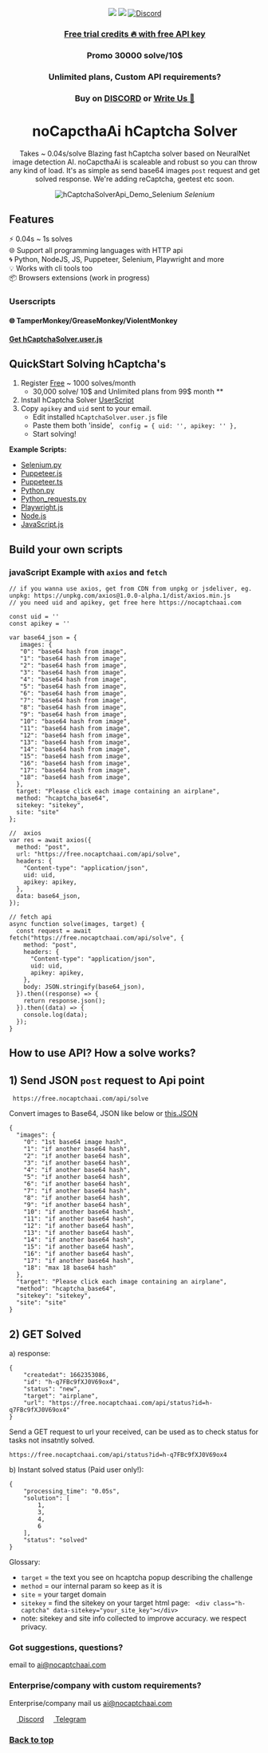 <div align="center" padding="0" margin="0">
<p align="center" position="inline" padding="0" margin="0">
<a href="https://t.me/noCaptchaAi" target="_blank"><img src="https://img.shields.io/badge/Telegram-2CA5E0?style=for-the-badge&logo=telegram&logoColor=white"></a>
<a href="https://discord.gg/E7FfzhZqzA" target="_blank"><img src="https://img.shields.io/badge/Discord-7289DA?style=for-the-badge&logo=discord&logoColor=white"></a>
<a href="https://discord.gg/E7FfzhZqzA"><img alt="Discord" src="https://img.shields.io/discord/994856206525018112"></a>
</p>

<h3><a href="https://nocaptchaai.com/register">Free trial credits 🔥 with free API key</a> </h3>
<h3> Promo 30000 solve/10$</h3>
<h3>Unlimited plans, Custom API requirements?</h3>
<h3>Buy on <a href="https://discord.gg/E7FfzhZqzA">DISCORD</a> or <a href="mailto:ai@nocaptchaai.com">Write Us 📧<a/></h3>

# noCapcthaAi hCaptcha Solver

<p>Takes ~ 0.04s/solve Blazing fast hCaptcha solver based on NeuralNet image detection AI. noCapcthaAi is scaleable and robust so you can throw any kind of load. It's as simple as send base64 images <code>post</code> request and get solved response. We're adding reCaptcha, geetest etc soon.
</p>

![hCaptchaSolverApi_Demo_Selenium](https://user-images.githubusercontent.com/4178343/180646819-324163a8-0c4c-4571-b01c-2f98ab8a1127.gif)
<i>Selenium</i>

</div>

## Features

⚡ 0.04s ~ 1s solves \
🌐 Support all programming languages with HTTP api \
🌀 Python, NodeJS, JS, Puppeteer, Selenium, Playwright and more \
💡 Works with cli tools too \
📦️ Browsers extensions (work in progress)

### Userscripts

#### 🌐 TamperMonkey/GreaseMonkey/ViolentMonkey

**[Get hCaptchaSolver.user.js](https://github.com/noCaptchaAi/hCaptchaSolver.user.js)**

## QuickStart Solving hCaptcha's

1. Register [Free](https://nocaptchaai.com/register) ~ 1000 solves/month
   - 30,000 solve/ 10$ and Unlimited plans from 99$ month \*\*
2. Install hCaptcha Solver [UserScript](https://github.com/noCaptchaAi/hCaptchaSolver.user.js)
3. Copy `apikey` and `uid` sent to your email.
   - Edit installed `hCaptchaSolver.user.js` file
   - Paste them both 'inside',  ` config = { uid: '', apikey: '' },`
   - Start solving!

**Example Scripts:**

- [Selenium.py](usage_examples/example-selenium.py)
- [Puppeteer.js](usage_examples/puppeteer.js)
- [Puppeteer.ts](usage_examples/puppeteer.ts)
- [Python.py](usage_examples/example2.py)
- [Python_requests.py](usage_examples/python_requests.py)
- [Playwright.js](usage_examples/playwright.js)
- [Node.js](usage_examples/node.js)
- [JavaScript.js](usage_examples/javascript.js)

## Build your own scripts

### javaScript Example with `axios` and `fetch`

```
// if you wanna use axios, get from CDN from unpkg or jsdeliver, eg. unpkg: https://unpkg.com/axios@1.0.0-alpha.1/dist/axios.min.js
// you need uid and apikey, get free here https://nocaptchaai.com

const uid = ''
const apikey = ''

var base64_json = {
   images: {
   "0": "base64 hash from image",
   "1": "base64 hash from image",
   "2": "base64 hash from image",
   "3": "base64 hash from image",
   "4": "base64 hash from image",
   "5": "base64 hash from image",
   "6": "base64 hash from image",
   "7": "base64 hash from image",
   "8": "base64 hash from image",
   "9": "base64 hash from image",
   "10": "base64 hash from image",
   "11": "base64 hash from image",
   "12": "base64 hash from image",
   "13": "base64 hash from image",
   "14": "base64 hash from image",
   "15": "base64 hash from image",
   "16": "base64 hash from image",
   "17": "base64 hash from image",
   "18": "base64 hash from image",
  },
  target: "Please click each image containing an airplane",
  method: "hcaptcha_base64",
  sitekey: "sitekey",
  site: "site"
};

//  axios
var res = await axios({
  method: "post",
  url: "https://free.nocaptchaai.com/api/solve",
  headers: {
    "Content-type": "application/json",
    uid: uid,
    apikey: apikey,
  },
  data: base64_json,
});

// fetch api
async function solve(images, target) {
  const request = await fetch("https://free.nocaptchaai.com/api/solve", {
    method: "post",
    headers: {
      "Content-type": "application/json",
      uid: uid,
      apikey: apikey,
    },
    body: JSON.stringify(base64_json),
  }).then((response) => {
    return response.json();
  }).then((data) => {
    console.log(data);
  });
}
```

## How to use API? How a solve works?

## 1) Send JSON `post` request to Api point

```
 https://free.nocaptchaai.com/api/solve
```

Convert images to Base64, JSON like below or [this.JSON](https://raw.githubusercontent.com/shimuldn/hCaptchaSolverApi/main/usage_examples/base64-body-format.json)

```
{
  "images": {
    "0": "1st base64 image hash",
    "1": "if another base64 hash",
    "2": "if another base64 hash",
    "3": "if another base64 hash",
    "4": "if another base64 hash",
    "5": "if another base64 hash",
    "6": "if another base64 hash",
    "7": "if another base64 hash",
    "8": "if another base64 hash",
    "9": "if another base64 hash",
    "10": "if another base64 hash",
    "11": "if another base64 hash",
    "12": "if another base64 hash",
    "13": "if another base64 hash",
    "14": "if another base64 hash",
    "15": "if another base64 hash",
    "16": "if another base64 hash",
    "17": "if another base64 hash",
    "18": "max 18 base64 hash"
  },
  "target": "Please click each image containing an airplane",
  "method": "hcaptcha_base64",
  "sitekey": "sitekey",
  "site": "site"
}
```

## 2) GET Solved

a) response:

```
{
    "createdat": 1662353086,
    "id": "h-q7FBc9fXJ0V69ox4",
    "status": "new",
    "target": "airplane",
    "url": "https://free.nocaptchaai.com/api/status?id=h-q7FBc9fXJ0V69ox4"
}
```

Send a GET request to url your received, can be used as to check status for tasks not insatntly solved.

```
https://free.nocaptchaai.com/api/status?id=h-q7FBc9fXJ0V69ox4
```

b) Instant solved status (Paid user only!):

```
{
    "processing_time": "0.05s",
    "solution": [
        1,
        3,
        4,
        6
    ],
    "status": "solved"
}
```

Glossary:

- `target` = the text you see on hcaptcha popup describing the challenge
- `method` = our internal param so keep as it is
- `site` = your target domain
- `sitekey` = find the sitekey on your target html page: ` <div class="h-captcha" data-sitekey="your_site_key"></div>`
- note: sitekey and site info collected to improve accuracy. we respect privacy.

### Got suggestions, questions?

email to <a href="mailto:ai@nocaptchaai.com">ai@nocaptchaai.com</a>

### Enterprise/company with custom requirements?

Enterprise/company mail us <a href="mailto:ai@nocaptchaai.com">ai@nocaptchaai.com</a>

<a href="https://discord.gg/E7FfzhZqzA" target="_blank">
<img src="https://camo.githubusercontent.com/73982ce1ec8b82ac1c26e2ff755e44b20005fe131c0836810499dc61a3d4f43f/68747470733a2f2f646973636f72642e636f6d2f6173736574732f65633263333463616464346235663435393434313531323733383061383565362e69636f" width="15" height="15"> Discord</a>
 <a href="https://t.me/noCaptchaAi" target="_blank">
<img src="https://telegram.org/img/favicon.ico"  width="15" height="15"> Telegram </a>

<br>

### [Back to top](#readme)
